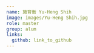```yaml
---
name: 施育衡 Yu-Heng Shih 
image: images/Yu-Heng Shih.jpg 
role: master
group: alum
links:
  github: link_to_github 
---
```


